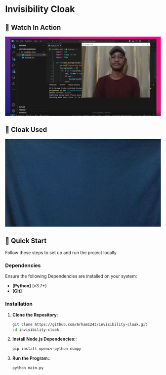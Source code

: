 # Invisibility Cloak

## 🎥 Watch In Action
[![](https://raw.githubusercontent.com/Arham1243/invisibility-cloak/main/thumbnail.png)](https://vimeo.com/1074931589/6977d36d25)

## 🎥 Cloak Used
![](https://raw.githubusercontent.com/Arham1243/invisibility-cloak/main/cloak.jpg)

## 🚀 Quick Start

Follow these steps to set up and run the project locally.

### Dependencies

Ensure the following Dependencies are installed on your system:

- **[Python]** (v3.7+)
- **[Git]**

### Installation

1. **Clone the Repository**:

    ```bash
    git clone https://github.com/Arham1243/invisibility-cloak.git
    cd invisibility-cloak

    ```

2. **Install Node.js Dependencies:**:

    ```bash
    pip install opencv-python numpy
    ```

3. **Run the Program:**:

    ```bash
    python main.py
    ```